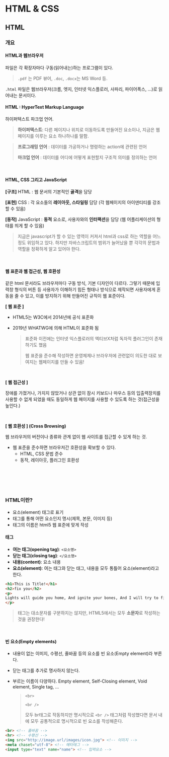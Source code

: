 # HTML & CSS

## HTML
### 개요
#### HTML과 웹브라우저

파일은 각 확장자마다 구동(읽어내는)하는 프로그램이 있다.

> `.pdf` 는 PDF 뷰어, `.doc`, `.docx`는 MS Word 등.

`.html` 파일은 웹브라우저(크롬, 엣지, 인터넷 익스플로러, 사파리, 파이어폭스, ...)로 읽어내는 문서이다.
<br>

#### HTML : HyperText Markup Language

하이퍼텍스트 파크업 언어.

> **하이퍼텍스트**: 다른 페이지나 위치로 이동하도록 만들어진 요소이나, 지금은 웹페이지를 이루는 요소 하나하나를 말함.

> **프로그래밍 언어** : 데이터를 가공하거나 명령하는 action에 관련된 언어
>
> **마크업 언어** : 데이터를 어디에 어떻게 표현할지 구조적 의미를 정의하는 언어
<br>

#### HTML, CSS 그리고 JavaScript

**[구조]** HTML : 웹 문서의 기본적인 **골격**을 담당

**[표현]** CSS : 각 요소들의 **레이아웃, 스타일링** 담당 (각 웹페이지의 아이덴티티를 강조할 수 있음)

**[동작]** JavaScript : **동적** 요소로, 사용자와의 **인터랙션**을 담당 (웹 어플리케이션의 형태를 띄게 할 수 있음)

> 지금은 javascript가 할 수 있는 영역이 커져서 html과 css로 하는 역할을 어느 정도 위임하고 있다. 하지만 자바스크립트의 범위가 늘어났을 뿐 각각의 문법과 역할을 정확하게 알고 있어야 한다.
<br>

#### 웹 표준과 웹 접근성, 웹 호환성

같은 html 문서라도 브라우저마다 구동 방식, 기본 디자인이 다르다. 그렇기 때문에 입력창 형식의 버튼 등 사용자가 이해하기 힘든 형태나 방식으로 제작되면 사용자에게 혼동을 줄 수 있고, 이를 방지하기 위해 만들어진 규칙이 웹 표준이다.
<br>

**[ 웹 표준 ]**

- HTML5는 W3C에서 2014년에 공식 표준화

- 2019년 WHATWG에 의해 HTML이 표준화 됨

  > 표준화 이전에는 인터넷 익스플로러의 엑티브X처럼 독자적 플러그인이 존재하기도 했음
  >
  > 웹 표준을 준수해 작성하면 운영체제나 브라우저에 관련없이 의도한 대로 보여지는 웹페이지를 만들 수 있음!
<br>


**[ 웹 접근성 ]**

장애를 가졌거나, 가지지 않았거나 상관 없이 잠시 키보드나 마우스 등의 입출력장치를 사용할 수 없게 되었을 때도 동일하게 웹 페이지를 사용할 수 있도록 하는 것(접근성을 높인다.)

<br>


**[ 웹 호환성 ] (Cross Browsing)**

웹 브라우저의 버전이나 종류와 관계 없이 웹 사이트를 접근할 수 있게 하는 것.

- 웹 표준을 준수하면 브라우저간 호환성을 확보할 수 있다.
  - HTML, CSS 문법 준수
  - 동작, 레이아웃, 플러그인 호환성
<br>
<br>
<br>
<br>

### HTML이란?

- 요소(element) 태그로 표기
- 태그를 통해 어떤 요소인지 명시(제목, 본문, 이미지 등)
- 태그의 이름은 html5 웹 표준에 맞게 작성

#### 태그

- **여는 태그(opening tag)**: `<요소명>`
- **닫는 태그(closing tag)**: `</요소명>`
- **내용(content)**: 요소 내용
- **요소(element)**: 여는 태그와 닫는 태그, 내용을 모두 통틀어 요소(element)라고 한다.

```html
<h1>This is Title!</h1>
<h2>fix you</h2>
<p>
Lights will guide you home, And ignite your bones, And I will try to fix you.
</p>
```

> 태그는 대소문자를 구분하지는 않지만, HTML5에서는 모두 **소문자**로 작성하는 것을 권장한다!
<br>

#### 빈 요소(Empty elements)

- 내용이 없는 이미지, 수평선, 줄바꿈 등의 요소를 빈 요소(Empty element)라 부른다.

- 닫는 태그를 추가로 명사하지 않는다.

- 부르는 이름이 다양하다.
  Empty element, Self-Closing element, Void element, Single tag, ...

  > `<br>`
  >
  > `<br />`
  >
  > 모두 br태그로 작동하지만 명시적으로 `<br />` 태그처럼 작성했다면 문서 내에 모두 공통적으로 명시적으로 빈 요소를 작성해준다.

```html
<br> <!-- 줄바꿈 -->
<hr> <!-- 수평선 -->
<img src="http://image.url/images/icon.jpg"> <!-- 이미지 -->
<meta chaset="utf-8"> <!-- 메타태그 -->
<input type="text" name="name"> <!-- 입력요소 -->
```

